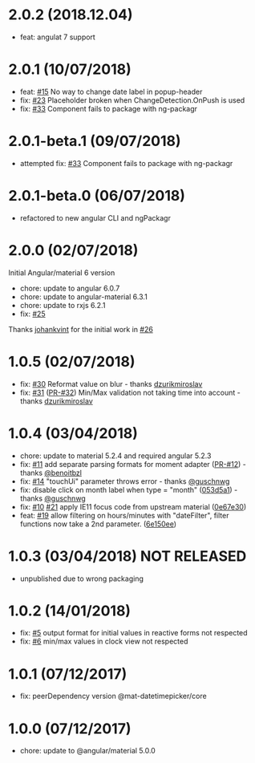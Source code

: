 # 2.0.2 (2018.12.04)
* feat: angulat 7 support

# 2.0.1 (10/07/2018)
* feat: [#15](https://github.com/kuhnroyal/mat-datetimepicker/issues/15) No way to change date label in popup-header
* fix: [#23](https://github.com/kuhnroyal/mat-datetimepicker/issues/23) Placeholder broken when ChangeDetection.OnPush is used
* fix: [#33](https://github.com/kuhnroyal/mat-datetimepicker/issues/33) Component fails to package with ng-packagr

# 2.0.1-beta.1 (09/07/2018)
* attempted fix: [#33](https://github.com/kuhnroyal/mat-datetimepicker/issues/33) Component fails to package with ng-packagr

# 2.0.1-beta.0 (06/07/2018)
* refactored to new angular CLI and ngPackagr

# 2.0.0 (02/07/2018)
Initial Angular/material 6 version
* chore: update to angular 6.0.7
* chore: update to angular-material 6.3.1
* chore: update to rxjs 6.2.1
* fix: [#25](https://github.com/kuhnroyal/mat-datetimepicker/issues/25)

Thanks [johankvint](https://github.com/johankvint) for the initial work in [#26](https://github.com/kuhnroyal/mat-datetimepicker/pull/26)

# 1.0.5 (02/07/2018)
* fix: [#30](https://github.com/kuhnroyal/mat-datetimepicker/pull/30)
Reformat value on blur - thanks [dzurikmiroslav](https://github.com/dzurikmiroslav)
* fix: [#31](https://github.com/kuhnroyal/mat-datetimepicker/issues/31)
([PR-#32](https://github.com/kuhnroyal/mat-datetimepicker/pull/32))
Min/Max validation not taking time into account - thanks [dzurikmiroslav](https://github.com/dzurikmiroslav)

# 1.0.4 (03/04/2018)
* chore: update to material 5.2.4 and required angular 5.2.3
* fix: [#11](https://github.com/kuhnroyal/mat-datetimepicker/issues/11)
add separate parsing formats for moment adapter
([PR-#12](https://github.com/kuhnroyal/mat-datetimepicker/pull/12)) - thanks [@benoitbzl](https://github.com/benoitbzl)
* fix: [#14](https://github.com/kuhnroyal/mat-datetimepicker/pull/14)
"touchUi" parameter throws error - thanks [@guschnwg](https://github.com/guschnwg)
* fix: disable click on month label when type = "month"
([053d5a1](https://github.com/kuhnroyal/mat-datetimepicker/commit/053d5a111e0546cfa33b79117694f4905f1777b0)) - thanks [@guschnwg](https://github.com/guschnwg)
* fix: [#10](https://github.com/kuhnroyal/mat-datetimepicker/issues/10) [#21](https://github.com/kuhnroyal/mat-datetimepicker/issues/21)
apply IE11 focus code from upstream material
([0e67e30](https://github.com/kuhnroyal/mat-datetimepicker/commit/0e67e30b2734985b8dddaa72b03bf1dff70c6b84))
* feat:
[#19](https://github.com/kuhnroyal/mat-datetimepicker/issues/19)
allow filtering on hours/minutes with "dateFilter", filter functions now take a 2nd parameter.
([6e150ee](https://github.com/kuhnroyal/mat-datetimepicker/commit/6e150eeb54a54f77c18e25f578958ee417494c0a))

# 1.0.3 (03/04/2018) NOT RELEASED
* unpublished due to wrong packaging

# 1.0.2 (14/01/2018)
* fix: [#5](https://github.com/kuhnroyal/mat-datetimepicker/issues/5) output format for initial values in reactive forms not respected
* fix: [#6](https://github.com/kuhnroyal/mat-datetimepicker/issues/6) min/max values in clock view not respected

# 1.0.1 (07/12/2017)
* fix: peerDependency version @mat-datetimepicker/core

# 1.0.0 (07/12/2017)
* chore: update to @angular/material 5.0.0
